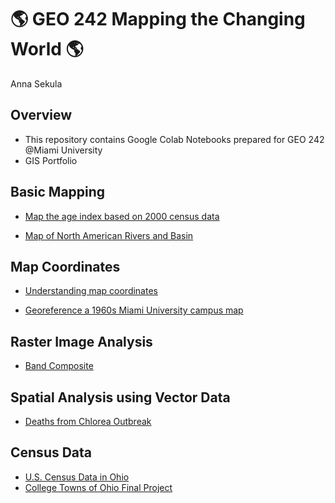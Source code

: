 # :earth_americas: GEO 242 Mapping the Changing World :earth_americas:

Anna Sekula

## Overview
- This repository contains Google Colab Notebooks prepared for GEO 242 @Miami University
- GIS Portfolio

## Basic Mapping

- [Map the age index based on 2000 census data](https://github.com/annasekulaa/gis-project-portfolio-geo242/blob/main/Copy_of_week_05_assignment_template.ipynb)
  
- [Map of North American Rivers and Basin](https://github.com/annasekulaa/gis-project-portfolio-geo242/blob/main/basic-mapping/first-qgis-mapping.ipynb)

## Map Coordinates

- [Understanding map coordinates](https://github.com/annasekulaa/gis-project-portfolio-geo242/blob/main/map-coordinate-basics/understanding-coordinates.ipynb)

- [Georeference a 1960s Miami University campus map](https://github.com/annasekulaa/gis-project-portfolio-geo242/blob/main/georefrencing.ipynb)

## Raster Image Analysis

- [Band Composite](https://github.com/annasekulaa/gis-project-portfolio-geo242/blob/main/Band%20Compostion/Copy_of_geo242_understand_band_composite.ipynb)

## Spatial Analysis using Vector Data

- [Deaths from Chlorea Outbreak](https://colab.research.google.com/drive/1p_y7oxe0QNqLLf-aX8w7PXTgZ7Vp4-Yr#scrollTo=xn1jvijPqI37)

## Census Data

- [U.S. Census Data in Ohio](https://github.com/annasekulaa/gis-project-portfolio-geo242/blob/main/Copy_of_week_12_assignment_template.ipynb)
- [College Towns of Ohio Final Project](https://arcg.is/1jayDO1)
